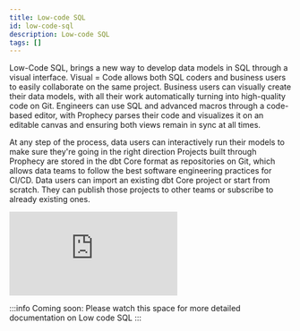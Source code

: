 ```yaml
---
title: Low-code SQL
id: low-code-sql
description: Low-code SQL
tags: []
---
```


Low-Code SQL, brings a new way to develop data models in SQL through a visual interface.
Visual = Code allows both SQL coders and business users to easily collaborate on the same project.
Business users can visually create their data models, with all their work automatically turning into high-quality code on Git. Engineers can use SQL and advanced macros through a code-based editor, with Prophecy parses their code and visualizes it on an editable canvas and ensuring both views remain in sync at all times.

At any step of the process, data users can interactively run their models to make sure they're going in the right direction
Projects built through Prophecy are stored in the dbt Core format as repositories on Git, which allows data teams to follow the best software engineering practices for CI/CD.
Data users can import an existing dbt Core project or start from scratch. They can publish those projects to other teams or subscribe to already existing ones.

<div style={{position: 'relative', 'padding-bottom': '56.25%', height: 0}}>
   <iframe src="https://www.loom.com/embed/3adaf02c39c34fe3a9531d11bf2509a5" frameborder="0" webkitallowfullscreen mozallowfullscreen allowfullscreen
      style={{position: 'absolute', top: 0, left: 0, width: '100%', height: '100%'}}></iframe>
</div>

:::info
Coming soon: Please watch this space for more detailed documentation on Low code SQL
:::
